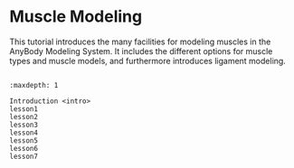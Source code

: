 # Muscle Modeling

This tutorial introduces the many facilities for modeling muscles in the
AnyBody Modeling System. It includes the different options for muscle
types and muscle models, and furthermore introduces ligament modeling.

```{rubric} Tutorial content
```

```{toctree}
:maxdepth: 1

Introduction <intro>
lesson1
lesson2
lesson3
lesson4
lesson5
lesson6
lesson7
```
